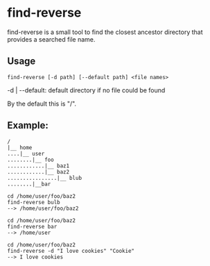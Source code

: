 # find-reverse

find-reverse is a small tool to find the closest ancestor directory that provides a searched file name.

## Usage

```
find-reverse [-d path] [--default path] <file names>
```

-d | --default:
  default directory if no file could be found
  
  By the default this is "/".
  
## Example:

```
/
|__ home
....|__ user
........|__ foo
............|__ baz1
............|__ baz2
................|__ blub
........|__bar
```

```
cd /home/user/foo/baz2
find-reverse bulb
--> /home/user/foo/baz2

cd /home/user/foo/baz2
find-reverse bar
--> /home/user

cd /home/user/foo/baz2
find-reverse -d "I love cookies" "Cookie"
--> I love cookies
```
